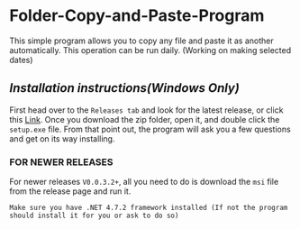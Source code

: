 # Folder-Copy-and-Paste-Program
This simple program allows you to copy any file and paste it as another automatically. This operation can be run daily. (Working on making selected dates)

## _Installation instructions(Windows Only)_ 

First head over to the `Releases tab` and look for the latest release, or click this [Link](https://github.com/VolcanicMG/File-Copy-and-Paste-Program/releases). Once you download the zip folder, open it, and double click the `setup.exe` file. From that point out, the program will ask you a few questions and get on its way installing.

### FOR NEWER RELEASES
For newer releases `V0.0.3.2+`, all you need to do is download the `msi` file from the release page and run it. 

`Make sure you have .NET 4.7.2 framework installed (If not the program should install it for you or ask to do so)`
